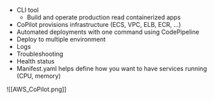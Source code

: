 - CLI tool
	- Build and operate production read containerized apps
- CoPilot provisions infrastructure (ECS, VPC, ELB, ECR, ...)
- Automated deployments with one command using CodePipeline
- Deploy to multiple environment
- Logs
- Troubleshooting
- Health status
- Manifest.yaml helps define how you want to have services running (CPU, memory)

![[AWS_CoPilot.png]]
